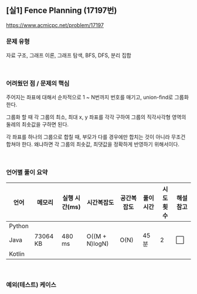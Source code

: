 ## [실1] Fence Planning (17197번)

https://www.acmicpc.net/problem/17197

### 문제 유형

자료 구조, 그래프 이론, 그래프 탐색, BFS, DFS, 분리 집합

<br>

### 어려웠던 점 / 문제의 핵심

주어지는 좌표에 대해서 순차적으로 1 ~ N번까지 번호를 매기고, union-find로 그룹화 한다.

그룹화 할 때 각 그룹의 최소, 최대 x, y 좌표를 각각 구하여 그룹의 직각사각형 영역의 둘레의 최솟값을 구하면 된다.

각 좌표를 하나의 그룹으로 합칠 때, 부모가 다를 경우에만 합치는 것이 아니라 무조건 합쳐야 한다. 왜냐하면 각 그룹의 최솟값, 최댓값을 정확하게 반영하기 위해서이다.

<br>

### 언어별 풀이 요약

| 언어   | 메모리   | 실행 시간(ms) | 시간복잡도     | 공간복잡도 | 풀이 시간 | 시도 횟수 | 해설 참고            |
| ------ | -------- | ------------- | -------------- | ---------- | --------- | --------- | -------------------- |
| Python |          |               |                |            |           |           |                      |
| Java   | 73064 KB | 480 ms        | O((M + N)logN) | O(N)       | 45분      | 2         | :white_large_square: |
| Kotlin |          |               |                |            |           |           |                      |

<br>

### 예외(테스트) 케이스

```
```

